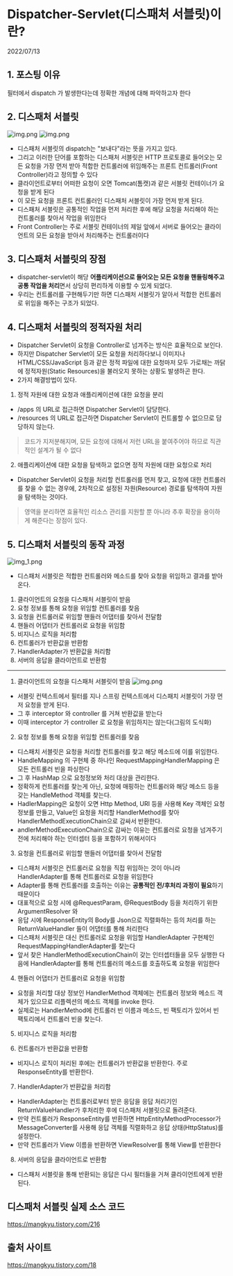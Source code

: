 # Dispatcher-Servlet(디스패처 서블릿)이란?
2022/07/13

## 1. 포스팅 이유
필터에서 dispatch 가 발생한다는데 정확한 개념에 대해 파악하고자 한다

## 2. 디스패처 서블릿
![img.png](../../images/mvcreaueestlifecycle.png)
![img.png](../../images/handler.png)
- 디스패처 서블릿의 dispatch는 "보내다"라는 뜻을 가지고 있다.
- 그리고 이러한 단어를 포함하는 디스패처 서블릿은 HTTP 프로토콜로 들어오는 모든 요청을 가장 먼저 받아 적합한 컨트롤러에 위임해주는 프론트 컨트롤러(Front Controller)라고 정의할 수 있다
- 클라이언트로부터 어떠한 요청이 오면 Tomcat(톰캣)과 같은 서블릿 컨테이너가 요청을 받게 된다
- 이 모든 요청을 프론트 컨트롤러인 디스패처 서블릿이 가장 먼저 받게 된다.
- 디스패처 서블릿은 공통적인 작업을 먼저 처리한 후에 해당 요청을 처리해야 하는 컨트롤러를 찾아서 작업을 위임한다
- Front Controller는 주로 서블릿 컨테이너의 제일 앞에서 서버로 들어오는 클라이언트의 모든 요청을 받아서 처리해주는 컨트롤러이다

## 3. 디스패처 서블릿의 장점
- dispatcher-servlet이 해당 **어플리케이션으로 들어오는 모든 요청을 핸들링해주고 공통 작업을 처리**면서 상당히 편리하게 이용할 수 있게 되었다.
- 우리는 컨트롤러를 구현해두기만 하면 디스패처 서블릿가 알아서 적합한 컨트롤러로 위임을 해주는 구조가 되었다.

## 4. 디스패처 서블릿의 정적자원 처리
- Dispatcher Servlet이 요청을 Controller로 넘겨주는 방식은 효율적으로 보인다.
- 하지만 Dispatcher Servlet이 모든 요청을 처리하다보니 이미지나 HTML/CSS/JavaScript 등과 같은 정적 파일에 대한 요청마저 모두 가로채는 까닭에 정적자원(Static Resources)을 불러오지 못하는 상황도 발생하곤 한다.
- 2가지 해결방법이 있다.

1. 정적 자원에 대한 요청과 애플리케이션에 대한 요청을 분리
- /apps 의 URL로 접근하면 Dispatcher Servlet이 담당한다.
- /resources 의 URL로 접근하면 Dispatcher Servlet이 컨트롤할 수 없으므로 담당하지 않는다.
> 코드가 지저분해지며, 모든 요청에 대해서 저런 URL을 붙여주어야 하므로 직관적인 설계가 될 수 없다
 
2. 애플리케이션에 대한 요청을 탐색하고 없으면 정적 자원에 대한 요청으로 처리
- Dispatcher Servlet이 요청을 처리할 컨트롤러를 먼저 찾고, 요청에 대한 컨트롤러를 찾을 수 없는 경우에, 2차적으로 설정된 자원(Resource) 경로를 탐색하여 자원을 탐색하는 것이다.
> 영역을 분리하면 효율적인 리소스 관리를 지원할 뿐 아니라 추후 확장을 용이하게 해준다는 장점이 있다.

## 5. 디스패처 서블릿의 동작 과정
![img_1.png](../../images/dispatch.png)
- 디스패처 서블릿은 적합한 컨트롤러와 메소드를 찾아 요청을 위임하고 결과를 받아온다.

1. 클라이언트의 요청을 디스패처 서블릿이 받음
2. 요청 정보를 통해 요청을 위임할 컨트롤러를 찾음
3. 요청을 컨트롤러로 위임할 핸들러 어댑터를 찾아서 전달함
4. 핸들러 어댑터가 컨트롤러로 요청을 위임함
5. 비지니스 로직을 처리함
6. 컨트롤러가 반환값을 반환함
7. HandlerAdapter가 반환값을 처리함
8. 서버의 응답을 클라이언트로 반환함

---
1. 클라이언트의 요청을 디스패처 서블릿이 받음
![img.png](../../images/interceptor.png)
- 서블릿 컨텍스트에서 필터를 지나 스프링 컨텍스트에서 디스패치 서블릿이 가장 먼저 요청을 받게 된다.
- 그 후 interceptor 와 controller 를 거쳐 반환값을 받는다
- 이때 interceptor 가 controller 로 요청을 위임하지는 않는다(그림의 도식화)

2. 요청 정보를 통해 요청을 위임할 컨트롤러를 찾음
- 디스패치 서블릿은 요청을 처리할 컨트롤러를 찾고 해당 메소드에 이를 위임한다.
- HandleMapping 의 구현체 중 하나인 RequestMappingHandlerMapping 은 모든 컨트롤러 빈을 파싱한다
- 그 후 HashMap 으로 요청정보와 처리 대상을 관리한다.
- 정확하게 컨트롤러를 찾는게 아닌, 요청에 매핑하는 컨트롤러와 해당 메소드 등을 갖는 HandleMethod 객체를 찾는다.
- HadlerMapping은 요청이 오면 Http Method, URI 등을 사용해 Key 객체인 요청 정보를 만들고, Value인 요청을 처리할 HandlerMethod를 찾아 HandlerMethodExecutionChain으로 감싸서 반환한다.
- andlerMethodExecutionChain으로 감싸는 이유는 컨트롤러로 요청을 넘겨주기 전에 처리해야 하는 인터셉터 등을 포함하기 위해서이다

3. 요청을 컨트롤러로 위임할 핸들러 어댑터를 찾아서 전달함
- 디스패처 서블릿은 컨트롤러로 요청을 직접 위임하는 것이 아니라 HandlerAdapter를 통해 컨트롤러로 요청을 위임한다
- Adapter를 통해 컨트롤러를 호출하는 이유는 **공통적인 전/후처리 과정이 필요**하기 때문이다
- 대표적으로 요청 시에 @RequestParam, @RequestBody 등을 처리하기 위한 ArgumentResolver 와
- 응답 시에 ResponseEntity의 Body를 Json으로 직렬화하는 등의 처리를 하는 ReturnValueHandler 들이 어댑터를 통해 처리한다
- 디스패처 서블릿은 대신 컨트롤러로 요청을 위임할 HandlerAdapter 구현체인 RequestMappingHandlerAdapter를 찾는다
- 앞서 찾은 HandlerMethodExecutionChain이 갖는 인터셉터들을 모두 실행한 다음에 HandlerAdapter를 통해 컨트롤러의 메소드를 호출하도록 요청을 위임한다


4. 핸들러 어댑터가 컨트롤러로 요청을 위임함
- 요청을 처리할 대상 정보인 HandlerMethod 객체에는 컨트롤러 정보와 메소드 객체가 있으므로 리플렉션의 메소드 객체를 invoke 한다.
- 실제로는 HandlerMethod에 컨트롤러 빈 이름과 메소드, 빈 팩토리가 있어서 빈 팩토리에서 컨트롤러 빈을 찾는다.

5. 비지니스 로직을 처리함


6. 컨트롤러가 반환값을 반환함
- 비지니스 로직이 처리된 후에는 컨트롤러가 반환값을 반환한다. 주로 ResponseEntity를 반환한다.

7. HandlerAdapter가 반환값을 처리함 
- HandlerAdapter는 컨트롤러로부터 받은 응답을 응답 처리기인 ReturnValueHandler가 후처리한 후에 디스패처 서블릿으로 돌려준다.
- 만약 컨트롤러가 ResponseEntity를 반환하면 HttpEntityMethodProcessor가 MessageConverter를 사용해 응답 객체를 직렬화하고 응답 상태(HttpStatus)를 설정한다. 
- 만약 컨트롤러가 View 이름을 반환하면 ViewResolver를 통해 View를 반환한다

8. 서버의 응답을 클라이언트로 반환함
- 디스패처 서블릿을 통해 반환되는 응답은 다시 필터들을 거쳐 클라이언트에게 반환된다.

## 디스패처 서블릿 실제 소스 코드
https://mangkyu.tistory.com/216

## 출처 사이트
https://mangkyu.tistory.com/18
